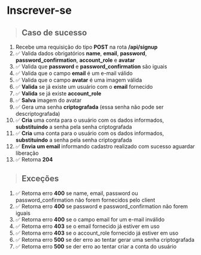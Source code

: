 # Inscrever-se

> ## Caso de sucesso

1. Recebe uma requisição do tipo **POST** na rota **/api/signup**
2. ✅ Valida dados obrigatórios **name**, **email**, **password**, **password_confirmation**, **account_role** e **avatar**
3. ✅ Valida que **password** e **password_confirmation** são iguais
4. ✅ Valida que o campo **email** é um e-mail válido
5. ✅ Valida que o campo **avatar** é uma imagem válida
6. ✅ **Valida** se já existe um usuário com o **email** fornecido
7. ✅ **Valida** se já existe **account_role**
8. ✅ **Salva** imagem do avatar
8. ✅ Gera uma senha **criptografada** (essa senha não pode ser descriptografada)
9. ✅ **Cria** uma conta para o usuário com os dados informados, **substituindo** a senha pela senha criptografada
10. ✅ **Cria** uma conta para o usuário com os dados informados, **substituindo** a senha pela senha criptografada
11. ✅ **Envia um email** informando cadastro realizado com sucesso aguardar liberação
12. ✅ Retorna **204**

> ## Exceções

1. ✅ Retorna erro **400** se name, email, password ou password_confirmation não forem fornecidos pelo client
2. ✅ Retorna erro **400** se password e password_confirmation não forem iguais
3. ✅ Retorna erro **400** se o campo email for um e-mail inválido
4. ✅ Retorna erro **403** se o email fornecido já estiver em uso
5. ✅ Retorna erro **403** se o account_role fornecido já estiver em uso
6. ✅ Retorna erro **500** se der erro ao tentar gerar uma senha criptografada
7. ✅ Retorna erro **500** se der erro ao tentar criar a conta do usuário
